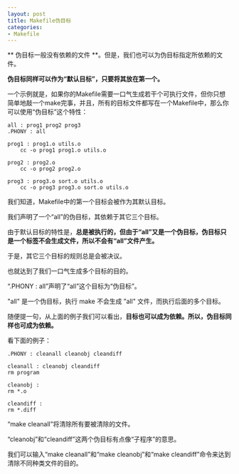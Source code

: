 ```yaml
---
layout: post
title: Makefile伪目标
categories:
- Makefile
---
```


** 伪目标一般没有依赖的文件 **。但是，我们也可以为伪目标指定所依赖的文件。

**伪目标同样可以作为“默认目标”，只要将其放在第一个。**

一个示例就是，如果你的Makefile需要一口气生成若干个可执行文件，但你只想简单地敲一个make完事，并且，所有的目标文件都写在一个Makefile中，那么你可以使用“伪目标”这个特性：

    
    all : prog1 prog2 prog3
    .PHONY : all
    
    prog1 : prog1.o utils.o
    	cc -o prog1 prog1.o utils.o
    
    prog2 : prog2.o
    	cc -o prog2 prog2.o
    
    prog3 : prog3.o sort.o utils.o
    	cc -o prog3 prog3.o sort.o utils.o


我们知道，Makefile中的第一个目标会被作为其默认目标。

我们声明了一个“all”的伪目标，其依赖于其它三个目标。

由于默认目标的特性是，**总是被执行的，但由于“all”又是一个伪目标，伪目标只是一个标签不会生成文件，所以不会有“all”文件产生。**

于是，其它三个目标的规则总是会被决议。

也就达到了我们一口气生成多个目标的目的。

“.PHONY : all”声明了“all”这个目标为“伪目标”。

"all" 是一个伪目标，执行 make 不会生成 ”all" 文件，而执行后面的多个目标。

随便提一句，从上面的例子我们可以看出，**目标也可以成为依赖。所以，伪目标同样也可成为依赖。**

看下面的例子：

    
    .PHONY : cleanall cleanobj cleandiff
    
    cleanall : cleanobj cleandiff
    rm program
    
    cleanobj :
    rm *.o
    
    cleandiff :
    rm *.diff


“make cleanall”将清除所有要被清除的文件。

“cleanobj”和“cleandiff”这两个伪目标有点像“子程序”的意思。

我们可以输入“make cleanall”和“make cleanobj”和“make cleandiff”命令来达到清除不同种类文件的目的。

